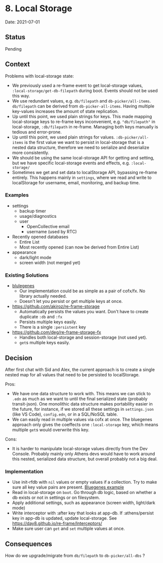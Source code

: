 # 8. Local Storage

Date: 2021-07-01

## Status

Pending

## Context

Problems with local-storage state:
- We previously used a re-frame event to get local-storage values, `:local-storage/get-db-filepath` during boot. Events should not be used this way.
- We use redundant values, e.g. `db/filepath` and `db-picker/all-items`. `db/filepath` can be derived from `db-picker-all-items`. Having multiple key-values increases the amount of state replication.
- Up until this point, we used plain strings for keys. This made mapping local-storage keys to re-frame keys inconvenient, e.g. `"db/filepath"`  in local-storage, `:db/filepath` in re-frame. Managing both keys manually is tedious and error-prone.
- Up until this point, we used plain strings for values. `:db-picker/all-items` is the first value we want to persist in local-storage that is a nested data structure, therefore we need to serialize and deserialize more consistently.
- We should be using the same local-storage API for getting and setting, but we have specific local-storage events and effects, e.g. `:local-storage/`
- Sometimes we get and set data to localStorage API, bypassing re-frame entirely. This happens mainly in `settings`, where we read and write to localStorage for username, email, monitoring, and backup time.

### Examples

* settings
    * backup timer
    * usage/diagnostics
    * user
      * OpenCollective email
      * username (used by RTC)
* Recently opened databases
    * Entire List
    * Most recently opened (can now be derived from Entire List)
* appearance
  * dark/light mode
  * screen width (not merged yet)
    
### Existing Solutions

- [blulegenes](shttps://sourcegraph.com/github.com/intermine/bluegenes@dev/-/blob/src/cljs/bluegenes/effects.cljs?L15-29&subtree=true)
  - Our implementation could be as simple as a pair of cofx/fx. No library actually needed.
  - Doesn't let you persist or get multiple keys at once.
- https://github.com/akiroz/re-frame-storage
  - Automatically persists the values you want. Don't have to create duplicate `:db` and `:fx`
  - Persists multiple keys easily.
  - There is a single `:persistent` key
- https://github.com/deg/re-frame-storage-fx 
  - Handles both local-storage and session-storage (not used yet).
  - `get`s multiple keys easily.



## Decision

After first chat with Sid and Alex, the current approach is to create a single nested map for all values that need to be persisted to localStorage.

Pros:

- We have one data structure to work with. This means we can stick to `.edn` as much as we want to until the final serialized state (probably transit-json). One monolithic data structure makes portability easier in the future, for instance, if we stored all these settings in `settings.json` (like VS Code), `config.edn`, or in a SQL/NoSQL table.
- We can easily read in multiple values via cofx at once. The bluegenes approach only gives the coeffects one `:local-storage` key, which means multiple `get`s would overwrite this key.

Cons:

- It is harder to manipulate local-storage values directly from the Dev Console. Probably mainly only Athens devs would have to work around this nested, serialized data structure, but overall probably not a big deal.

### Implementation

- Use init-rfdb with `nil` values or empty values if a collection. Try to make sure all key value pairs are present. [Bluegenes example](https://sourcegraph.com/github.com/intermine/bluegenes@dev/-/blob/src/cljs/bluegenes/db.cljc?subtree=true)
- Read in local-storage on `boot`. Go through db logic, based on whether a db exists or not in settings or on filesystem.
- Apply additional settings, such as appearance (screen width, light/dark mode)
- Write interceptor with :after key that looks at app-db. If :athens/persist key in app-db is updated, update local-storage. See https://day8.github.io/re-frame/Interceptors/
- Make sure user can `get` and `set` multiple values at once.


## Consequences

How do we upgrade/migrate from `db/filepath` to `db-picker/all-dbs` ?
